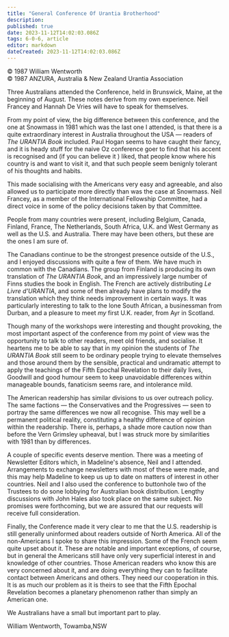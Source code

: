 ```yaml
---
title: "General Conference Of Urantia Brotherhood"
description: 
published: true
date: 2023-11-12T14:02:03.086Z
tags: 6-0-6, article
editor: markdown
dateCreated: 2023-11-12T14:02:03.086Z
---
```


<p class="v-card v-sheet theme--light gray lighten-3 px-2 py-1">© 1987 William Wentworth<br>© 1987 ANZURA, Australia & New Zealand Urantia Association</p>

Three Australians attended the Conference, held in Brunswick, Maine, at the beginning of August. These notes derive from my own experience. Neil Francey and Hannah De Vries will have to speak for themselves.

From my point of view, the big difference between this conference, and the one at Snowmass in 1981 which was the last one I attended, is that there is a quite extraordinary interest in Australia throughout the USA — readers of _The URANTIA Book_ included. Paul Hogan seems to have caught their fancy, and it is heady stuff for the naive Oz conference goer to find that his accent is recognised and (if you can believe it ) liked, that people know where his country is and want to visit it, and that such people seem benignly tolerant of his thoughts and habits.

This made socialising with the Americans very easy and agreeable, and also allowed us to participate more directly than was the case at Snowmass. Neil Francey, as a member of the International Fellowship Committee, had a direct voice in some of the policy decisions taken by that Committee.

People from many countries were present, including Belgium, Canada, Finland, France, The Netherlands, South Africa, U.K. and West Germany as well as the U.S. and Australia. There may have been others, but these are the ones I am sure of.

The Canadians continue to be the strongest presence outside of the U.S., and I enjoyed discussions with quite a few of them. We have much in common with the Canadians. The group from Finland is producing its own translation of _The URANTIA Book_, and an impressively large number of Finns studies the book in English. The French are actively distributing _Le Livre d'URANTIA_, and some of then already have plans to modify the translation which they think needs improvement in certain ways. It was particularly interesting to talk to the lone South African, a businessman from Durban, and a pleasure to meet $m y$ first U.K. reader, from Ayr in Scotland.

Though many of the workshops were interesting and thought provoking, the most important aspect of the conference from my point of view was the opportunity to talk to other readers, meet old friends, and socialise. It heartens me to be able to say that in my opinion the students of _The URANTIA Book_ still seem to be ordinary people trying to elevate themselves and those around them by the sensible, practical and undramatic attempt to apply the teachings of the Fifth Epochal Revelation to their daily lives, Goodwill and good humour seem to keep unavoidable differences within manageable bounds, fanaticism seems rare, and intolerance mild.

The American readership has similar divisions to us over outreach policy. The same factions — the Conservatives and the Progressives — seen to portray the same differences we now all recognise. This may well be a permanent political reality, constituting a healthy difference of opinion within the readership. There is, perhaps, a shade more caution now than before the Vern Grimsley upheaval, but I was struck more by similarities with 1981 than by differences.

A couple of specific events deserve mention. There was a meeting of Newsletter Editors which, in Madeline's absence, Neil and I attended. Arrangements to exchange newsletters with most of these were made, and this may help Madeline to keep us up to date on matters of interest in other countries. Neil and I also used the conference to buttonhole two of the Trustees to do sone lobbying for Australian book distribution. Lengthy discussions with John Hales also took place on the same subject. No promises were forthcoming, but we are assured that our requests will receive full consideration.

Finally, the Conference made it very clear to me that the U.S. readership is still generally uninformed about readers outside of North America. All of the non-Americans I spoke to share this impression. Some of the French seem quite upset about it. These are notable and important exceptions, of course, but in general the Americans still have only very superficial interest in and knowledge of other countries. Those American readers who know this are very concerned about it, and are doing everything they can to facilitate contact between Americans and others. They need our cooperation in this. It is as much our problem as it is theirs to see that the Fifth Epochal Revelation becomes a planetary phenomenon rather than simply an American one.

We Australians have a small but important part to play.

William Wentworth, Towamba,NSW
